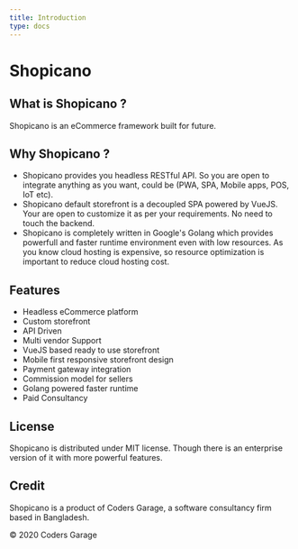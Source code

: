 ```yaml
---
title: Introduction
type: docs
---
```


# Shopicano

## What is Shopicano ?

Shopicano is an eCommerce framework built for future.

## Why Shopicano ?

- Shopicano provides you headless RESTful API. So you are open to integrate anything as you want, could be (PWA, SPA, Mobile apps, POS, IoT etc).
- Shopicano default storefront is a decoupled SPA powered by VueJS. Your are open to customize it as per your requirements. No need to touch the backend.
- Shopicano is completely written in Google's Golang which provides powerfull and faster runtime environment even with low resources. As you know cloud hosting is expensive, so resource optimization is important to reduce cloud hosting cost.

## Features

- Headless eCommerce platform
- Custom storefront
- API Driven
- Multi vendor Support
- VueJS based ready to use storefront
- Mobile first responsive storefront design
- Payment gateway integration
- Commission model for sellers
- Golang powered faster runtime
- Paid Consultancy

## License
Shopicano is distributed under MIT license.
Though there is an enterprise version of it with more powerful features.

## Credit
Shopicano is a product of Coders Garage, a software consultancy firm based in Bangladesh.

© 2020 Coders Garage
